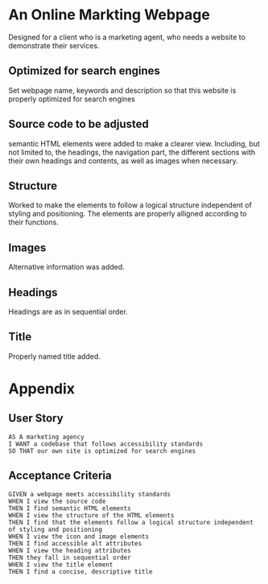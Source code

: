 # An Online Markting Webpage
Designed for a client who is a marketing agent, who needs a website to demonstrate their services.

## Optimized for search engines
Set webpage name, keywords and description so that this website is properly optimized for search engines

## Source code to be adjusted
semantic HTML elements were added to make a clearer view. Including, but not limited to, the headings, the navigation part, the different sections with their own headings and contents, as well as images when necessary.

## Structure
Worked to make the elements to follow a logical structure independent of styling and positioning. The elements are properly alligned according to their functions.

## Images
Alternative information was added.

## Headings
Headings are as in sequential order.

## Title
Properly named title added.



# Appendix

## User Story

```
AS A marketing agency
I WANT a codebase that follows accessibility standards
SO THAT our own site is optimized for search engines
```

## Acceptance Criteria

```
GIVEN a webpage meets accessibility standards
WHEN I view the source code
THEN I find semantic HTML elements
WHEN I view the structure of the HTML elements
THEN I find that the elements follow a logical structure independent of styling and positioning
WHEN I view the icon and image elements
THEN I find accessible alt attributes
WHEN I view the heading attributes
THEN they fall in sequential order
WHEN I view the title element
THEN I find a concise, descriptive title
```
